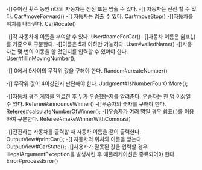 -[]주어진 횟수 동안 n대의 자동차는 전진 또는 멈출 수 있다. 
    -[] 자동차는 전진 할 수 있다. Car#moveForward()
    -[] 자동차는 멈출 수 있다. Car#moveStop()
-[]자동차를 위치를 나타낸다.  Car#locate()

-[]각 자동차에 이름을 부여할 수 있다. User#nameForCar()
    -[]자동차 이름은 쉼표(,)를 기준으로 구분한다. 
    -[]이름은 5자 이하만 가능하다. User#vailedName()
-[]사용자는 몇 번의 이동을 할 것인지를 입력할 수 있어야 한다. User#fillInMovingNumber();


-[] 0에서 9사이의 무작위 값을 구해야 한다. Random#createNumber()

-[] 무작위 값이 4이상인지 판단해야 한다.   Judgment#IsNumberFourOrMore();

-[]자동차 경주 게임을 완료한 후 누가 우승했는지를 알려준다. 우승자는 한 명 이상일 수 있다. Referee#announceWinner()
    -[]우승자의 숫자를 구해야 한다. Referee#calculateNumberOfWinner();
    -[]우승자가 여러 명일 경우 쉼표(,)를 이용하여 구분한다.  Referee#makeWinnerWithCommas()

-[]전진하는 자동차를 출력할 때 자동차 이름을 같이 출력한다. OutputView#printCar();
    -[] 자동차의 위치와 이름을 받는다. OutputView#CarState();
-[]사용자가 잘못된 값을 입력할 경우 IllegalArgumentException을 발생시킨 후 애플리케이션은 종료되어야 한다.    Error#processError()